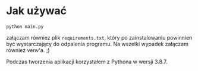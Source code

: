 # Jak używać 

```
python main.py
```

załączam równiez plik `requirements.txt`, który po zainstalowaniu powinnien być wystarczający do odpalenia programu. Na wszelki wypadek załączam również venv'a. ;)

Podczas tworzenia aplikacji korzystałem z Pythona w wersji 3.8.7. 
